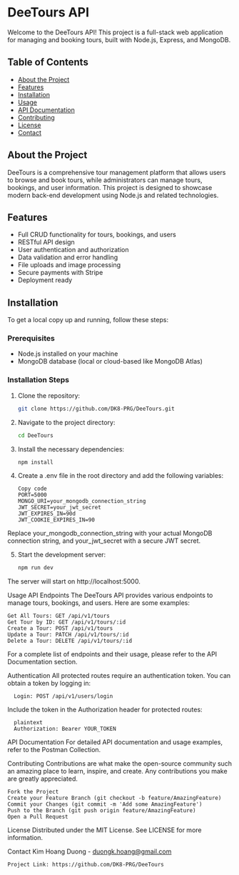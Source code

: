 # DeeTours API

Welcome to the DeeTours API! This project is a full-stack web application for managing and booking tours, built with Node.js, Express, and MongoDB.

## Table of Contents

- [About the Project](#about-the-project)
- [Features](#features)
- [Installation](#installation)
- [Usage](#usage)
- [API Documentation](#api-documentation)
- [Contributing](#contributing)
- [License](#license)
- [Contact](#contact)

## About the Project

DeeTours is a comprehensive tour management platform that allows users to browse and book tours, while administrators can manage tours, bookings, and user information. This project is designed to showcase modern back-end development using Node.js and related technologies.

## Features

- Full CRUD functionality for tours, bookings, and users
- RESTful API design
- User authentication and authorization
- Data validation and error handling
- File uploads and image processing
- Secure payments with Stripe
- Deployment ready

## Installation

To get a local copy up and running, follow these steps:

### Prerequisites

- Node.js installed on your machine
- MongoDB database (local or cloud-based like MongoDB Atlas)

### Installation Steps

1. Clone the repository:

   ```bash
   git clone https://github.com/DK8-PRG/DeeTours.git

2. Navigate to the project directory:
   ```bash
   cd DeeTours

3. Install the necessary dependencies:

   ```bash
   npm install

4. Create a .env file in the root directory and add the following variables:

     ```plaintext
    Copy code
    PORT=5000
    MONGO_URI=your_mongodb_connection_string
    JWT_SECRET=your_jwt_secret
    JWT_EXPIRES_IN=90d
    JWT_COOKIE_EXPIRES_IN=90
  Replace your_mongodb_connection_string with your actual MongoDB connection string, and your_jwt_secret with a secure JWT secret.

5. Start the development server:

    ```bash
    npm run dev
  The server will start on http://localhost:5000.

Usage
  API Endpoints
    The DeeTours API provides various endpoints to manage tours, bookings, and users. Here are some examples:
  
    Get All Tours: GET /api/v1/tours
    Get Tour by ID: GET /api/v1/tours/:id
    Create a Tour: POST /api/v1/tours
    Update a Tour: PATCH /api/v1/tours/:id
    Delete a Tour: DELETE /api/v1/tours/:id
  For a complete list of endpoints and their usage, please refer to the API Documentation section.
  
  Authentication
    All protected routes require an authentication token. You can obtain a token by logging in:
  
      Login: POST /api/v1/users/login
  Include the token in the Authorization header for protected routes:
  
      plaintext
      Authorization: Bearer YOUR_TOKEN

API Documentation
  For detailed API documentation and usage examples, refer to the Postman Collection.
  
  Contributing
    Contributions are what make the open-source community such an amazing place to learn, inspire, and create. Any contributions you make are greatly appreciated.
    
    Fork the Project
    Create your Feature Branch (git checkout -b feature/AmazingFeature)
    Commit your Changes (git commit -m 'Add some AmazingFeature')
    Push to the Branch (git push origin feature/AmazingFeature)
    Open a Pull Request
 
  License
    Distributed under the MIT License. See LICENSE for more information.

Contact
    Kim Hoang Duong - duongk.hoang@gmail.com
  
    Project Link: https://github.com/DK8-PRG/DeeTours
